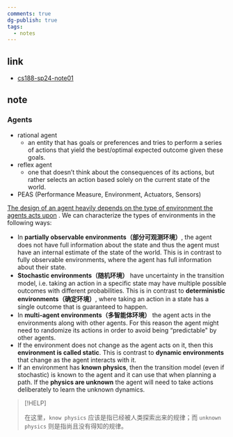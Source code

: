 ```yaml
---
comments: true
dg-publish: true
tags:
  - notes
---
```


## link

- [cs188-sp24-note01](../materials/original_note/cs188-sp24-note01.pdf)

## note

### Agents

- rational agent
    - an entity that has goals or preferences and tries to perform a series of actions that yield the best/optimal expected outcome given these goals.
- reflex agent
    - one that doesn’t think about the consequences of its actions, but rather selects an action based solely on the current state of the world.
- PEAS (Performance Measure, Environment, Actuators, Sensors)

<u>The design of an agent heavily depends on the type of environment the agents acts upon</u> . We can characterize the types of environments in the following ways:

- In **partially observable environments（部分可观测环境）**, the agent does not have full information about the state and thus the agent must have an internal estimate of the state of the world. This is in contrast to fully observable environments, where the agent has full information about their state.
- **Stochastic environments（随机环境）** have uncertainty in the transition model, i.e. taking an action in a specific state may have multiple possible outcomes with different probabilities. This is in contrast to **deterministic environments（确定环境）**, where taking an action in a state has a single outcome that is guaranteed to happen.
- In **multi-agent environments（多智能体环境）** the agent acts in the environments along with other agents. For this reason the agent might need to randomize its actions in order to avoid being “predictable" by other agents.
- If the environment does not change as the agent acts on it, then this **environment is called static**. This is contrast to **dynamic environments** that change as the agent interacts with it.
- If an environment has **known physics**, then the transition model (even if stochastic) is known to the agent and it can use that when planning a path. If the **physics are unknown** the agent will need to take actions deliberately to learn the unknown dynamics.

> [!HELP]
>
> 在这里，`know physics` 应该是指已经被人类探索出来的规律；而 `unknown physics` 则是指尚且没有得知的规律。


